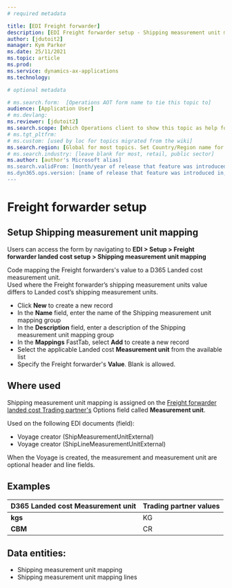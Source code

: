 ```yaml
---
# required metadata

title: [EDI Freight forwarder]
description: [EDI Freight forwarder setup - Shipping measurement unit mapping]
author: [jdutoit2]
manager: Kym Parker
ms.date: 25/11/2021
ms.topic: article
ms.prod: 
ms.service: dynamics-ax-applications
ms.technology: 

# optional metadata

# ms.search.form:  [Operations AOT form name to tie this topic to]
audience: [Application User]
# ms.devlang: 
ms.reviewer: [jdutoit2]
ms.search.scope: [Which Operations client to show this topic as help for, to be set by content strategist, see list here: https://microsoft.sharepoint.com/teams/DynDoc/_layouts/15/WopiFrame.aspx?sourcedoc={23419e1c-eb64-42e9-aa9b-79875b428718}&action=edit&wd=target%28Core%20Dynamics%20AX%20CP%20requirements%2Eone%7C4CC185C0%2DEFAA%2D42CD%2D94B9%2D8F2A45E7F61A%2FVersions%20list%20for%20docs%20topics%7CC14BE630%2D5151%2D49D6%2D8305%2D554B5084593C%2F%29]
# ms.tgt_pltfrm: 
# ms.custom: [used by loc for topics migrated from the wiki]
ms.search.region: [Global for most topics. Set Country/Region name for localizations]
# ms.search.industry: [leave blank for most, retail, public sector]
ms.author: [author's Microsoft alias]
ms.search.validFrom: [month/year of release that feature was introduced in, in format yyyy-mm-dd]
ms.dyn365.ops.version: [name of release that feature was introduced in, see list here: https://microsoft.sharepoint.com/teams/DynDoc/_layouts/15/WopiFrame.aspx?sourcedoc={23419e1c-eb64-42e9-aa9b-79875b428718}&action=edit&wd=target%28Core%20Dynamics%20AX%20CP%20requirements%2Eone%7C4CC185C0%2DEFAA%2D42CD%2D94B9%2D8F2A45E7F61A%2FVersions%20list%20for%20docs%20topics%7CC14BE630%2D5151%2D49D6%2D8305%2D554B5084593C%2F%29]
---
```


# Freight forwarder setup
## Setup Shipping measurement unit mapping

Users can access the form by navigating to **EDI > Setup > Freight forwarder landed cost setup > Shipping measurement unit mapping**

Code mapping the Freight forwarders's value to a D365 Landed cost measurement unit. <br>
Used where the Freight forwarder’s shipping measurement units value differs to Landed cost’s shipping measurement units. <br>

- Click **New** to create a new record
-	In the **Name** field, enter the name of the Shipping measurement unit mapping group
-	In the **Description** field, enter a description of the Shipping measurement unit mapping group
-	In the **Mappings** FastTab, select **Add** to create a new record
-	Select the applicable Landed cost **Measurement unit** from the available list
-	Specify the Freight forwarder's **Value**. Blank is allowed.

## Where used
Shipping measurement unit mapping is assigned on the [Freight forwarder landed cost Trading partner's](../Trading%20partner.md) Options field called **Measurement unit**.

Used on the following EDI documents (field):
- Voyage creator (ShipMeasurementUnitExternal) 
- Voyage creator (ShipLineMeasurementUnitExternal)

When the Voyage is created, the measurement and measurement unit are optional header and line fields.

## Examples
D365 Landed cost Measurement unit	  | Trading partner values
:--                                 |:--
**kgs**                             |	KG
**CBM**                             |	CR

## Data entities:
- Shipping measurement unit mapping
- Shipping measurement unit mapping lines
